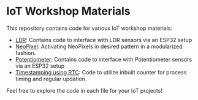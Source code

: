 # IoT Workshop Materials

This repository contains code for various IoT workshop materials:

- [LDR](https://github.com/venkat1924/IoT-Workshop-Materials/blob/main/ldr.ino): Contains code to interface with LDR sensors via an ESP32 setup
- [NeoPixel](https://github.com/venkat1924/IoT-Workshop-Materials/blob/main/neoPixel.ino): Activating NeoPixels in desired pattern in a modularized fashion.
- [Potentiometer](https://github.com/venkat1924/IoT-Workshop-Materials/blob/main/potentiometer.ino): Contains code to interface with Potentiometer sensors via an ESP32 setup
- [Timestamping using RTC](https://github.com/venkat1924/IoT-Workshop-Materials/blob/main/timestampingRTC.ino): Code to utilize inbuilt counter for process timing and regular updation.

Feel free to explore the code in each file for your IoT projects!


